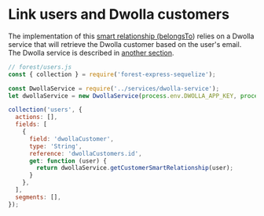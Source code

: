 # Link users and Dwolla customers

The implementation of this [smart relationship (belongsTo](../../relationships/create-a-smart-relationship/#creating-a-belongsto-smart-relationship)) relies on a Dwolla service that will retrieve the Dwolla customer based on the user's email. The Dwolla service is described in [another section](dwolla-service.md).

```javascript
// forest/users.js
const { collection } = require('forest-express-sequelize');

const DwollaService = require('../services/dwolla-service');
let dwollaService = new DwollaService(process.env.DWOLLA_APP_KEY, process.env.DWOLLA_APP_SECRET, process.env.DWOLLA_ENVIRONMENT);

collection('users', {
  actions: [],
  fields: [
    {
      field: 'dwollaCustomer',
      type: 'String',
      reference: 'dwollaCustomers.id',
      get: function (user) {
        return dwollaService.getCustomerSmartRelationship(user);
      }      
    },
  ],
  segments: [],
});
```
